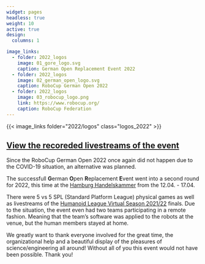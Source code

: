 ```yaml
---
widget: pages
headless: true
weight: 10
active: true
design:
  columns: 1

image_links:
  - folder: 2022_logos
    image: 01_gore_logo.svg
    caption: German Open Replacement Event 2022
  - folder: 2022_logos
    image: 02_german_open_logo.svg
    caption: RoboCup German Open 2022
  - folder: 2022_logos
    image: 03_robocup_logo.png
    link: https://www.robocup.org/
    caption: RoboCup Federation
---
```

 
{{< image_links folder="2022/logos" class="logos_2022" >}}

<h2 class="livestream_link_2022">
  <a href="https://www.youtube.com/playlist?list=PLgXoR1zR6QKhP4gcSgnceLdxyLU9602Jw" target="_blank" rel="noopener">
   View the recoreded livestreams of the event
 </a>
</h2>

Since the RoboCup German Open 2022 once again did not happen due to the COVID-19 situation, an alternative was planned.

The successfull **G**erman **O**pen **R**eplacement **E**vent went into a second round for 2022, this time at the [Hamburg Handelskammer](https://www.hk24.de/en/servicemarken/event-management) from the 12.04. - 17.04.

There were 5 vs 5 SPL (Standard Platform League) physical games as well as livestreams of the [Humanoid League Virtual Season 2021/22](https://humanoid.robocup.org/hl-vs2022/humanoid-league-virtual-season-2021-22/) finals.
Due to the situation, the event even had two teams participating in a remote fashion. Meaning that the team’s software was applied to the robots at the venue, but the human members stayed at home.

We greatly want to thank everyone involved for the great time, the organizational help and a beautiful display of the pleasures of science/engineering all around!
Without all of you this event would not have been possible. Thank you!
